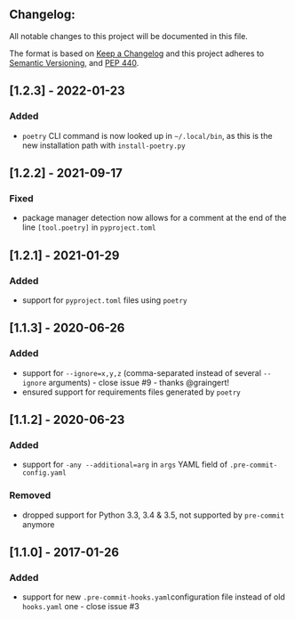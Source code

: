 Changelog:
--------

All notable changes to this project will be documented in this file.

The format is based on [Keep a Changelog](http://keepachangelog.com/)
and this project adheres to [Semantic Versioning](http://semver.org/),
and [PEP 440](https://www.python.org/dev/peps/pep-0440/).


## [1.2.3] - 2022-01-23
### Added
- `poetry` CLI command is now looked up in `~/.local/bin`, as this is the new installation path with `install-poetry.py`

## [1.2.2] - 2021-09-17
### Fixed
- package manager detection now allows for a comment at the end of the line `[tool.poetry]` in `pyproject.toml`

## [1.2.1] - 2021-01-29
### Added
- support for `pyproject.toml` files using `poetry`

## [1.1.3] - 2020-06-26
### Added
- support for `--ignore=x,y,z` (comma-separated instead of several `--ignore` arguments) - close issue #9 - thanks @graingert!
- ensured support for requirements files generated by `poetry`

## [1.1.2] - 2020-06-23
### Added
- support for `-any --additional=arg` in `args` YAML field of `.pre-commit-config.yaml`
### Removed
- dropped support for Python 3.3, 3.4 & 3.5, not supported by `pre-commit` anymore

## [1.1.0] - 2017-01-26
### Added
- support for new `.pre-commit-hooks.yaml`configuration file instead of old `hooks.yaml` one - close issue #3
